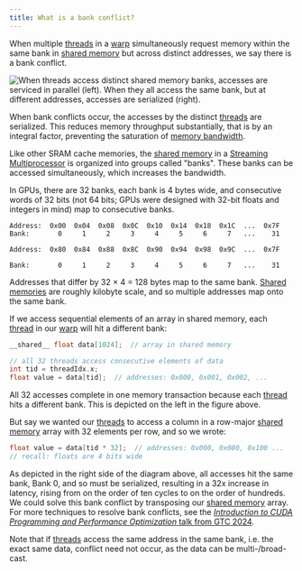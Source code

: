 ```yaml
---
title: What is a bank conflict?
---
```


When multiple [threads](/gpu-glossary/device-software/thread) in a [warp](/gpu-glossary/device-software/warp) simultaneously request memory within the same bank in [shared memory](/gpu-glossary/device-software/shared-memory) but across distinct addresses, we say there is a bank conflict.

![When [threads](/gpu-glossary/device-software/thread) access distinct [shared memory](/gpu-glossary/device-software/shared-memory) banks, accesses are serviced in parallel (left). When they all access the same bank, but at different addresses, accesses are serialized (right).](themed-image://FIXMEbank-conflict.png)

When bank conflicts occur, the accesses by the distinct [threads](/gpu-glossary/device-software/thread) are serialized. This reduces memory throughput substantially, that is by an integral factor, preventing the saturation of [memory bandwidth](/gpu-glossary/perf/FIXME).

Like other SRAM cache memories, the [shared memory](/gpu-glossary/device-software/shared-memory) in a [Streaming Multiprocessor](/gpu-glossary/device-hardware/streaming-multiprocessor) is organized into groups called "banks". These banks can be accessed simultaneously, which increases the bandwidth.

In GPUs, there are 32 banks, each bank is 4 bytes wide, and consecutive words of 32 bits (not 64 bits; GPUs were designed with 32-bit floats and integers in mind) map to consecutive banks.

```
Address:  0x00  0x04  0x08  0x0C  0x10  0x14  0x18  0x1C  ...  0x7F
Bank:       0     1     2     3     4     5     6     7   ...    31

Address:  0x80  0x84  0x88  0x8C  0x90  0x94  0x98  0x9C  ...  0x7F

Bank:       0     1     2     3     4     5     6     7   ...    31
```

Addresses that differ by 32 × 4 = 128 bytes map to the same bank. [Shared memories](/gpu-glossary/device-software/shared-memory) are roughly kilobyte scale, and so multiple addresses map onto the same bank.

If we access sequential elements of an array in shared memory, each [thread](/gpu-glossary/device-software/thread) in our [warp](/gpu-glossary/device-software/warp) will hit a different bank:

```cpp
__shared__ float data[1024];  // array in shared memory

// all 32 threads access consecutive elements of data
int tid = threadIdx.x;
float value = data[tid];  // addresses: 0x000, 0x001, 0x002, ...
```

All 32 accesses complete in one memory transaction because each [thread](/gpu-glossary/device-software/thread) hits a different bank. This is depicted on the left in the figure above.

But say we wanted our [threads](/gpu-glossary/device-software/thread) to access a column in a row-major [shared memory](/gpu-glossary/device-software/shared-memory) array with 32 elements per row, and so we wrote:

```cpp
float value = data[tid * 32];  // addresses: 0x000, 0x080, 0x100 ...
// recall: floats are 4 bits wide
```

As depicted in the right side of the diagram above, all accesses hit the same bank, Bank 0, and so must be serialized, resulting in a 32x increase in latency, rising from on the order of ten cycles to on the order of hundreds. We could solve this bank conflict by transposing our [shared memory](/gpu-glossary/device-software/shared-memory) array. For more techniques to resolve bank conflicts, see the [*Introduction to CUDA Programming and Performance Optimization* talk from GTC 2024](https://www.nvidia.com/en-us/on-demand/session/gtc24-s62191/).

Note that if [threads](/gpu-glossary/device-software/thread) access the same address in the same bank, i.e. the exact same data, conflict need not occur, as the data can be multi-/broad-cast.
